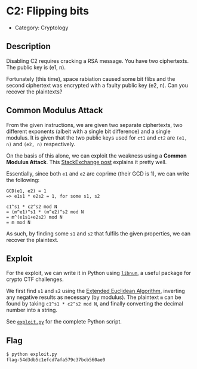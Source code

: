 # C2: Flipping bits

- Category: Cryptology

## Description

Disabling C2 requires cracking a RSA message. You have two ciphertexts. The public key is (e1, n).

Fortunately (this time), space rabiation caused some bit flibs and the second ciphertext was encrypted with a faulty public key (e2, n). Can you recover the plaintexts?

## Common Modulus Attack

From the given instructions, we are given two separate ciphertexts, two different exponents (albeit with a single bit difference) and a single modulus. It is given that the two public keys used for `ct1` and `ct2` are `(e1, n)` and `(e2, n)` respectively.

On the basis of this alone, we can exploit the weakness using a **Common Modulus Attack**. This [StackExchange post](https://crypto.stackexchange.com/questions/16283/how-to-use-common-modulus-attack) explains it pretty well.

Essentially, since both `e1` and `e2` are coprime (their GCD is 1), we can write the following:

```
GCD(e1, e2) = 1
=> e1s1 * e2s2 = 1, for some s1, s2

c1^s1 * c2^s2 mod N
= (m^e1)^s1 * (m^e2)^s2 mod N
= m^(e1s1+e2s2) mod N
= m mod N
```

As such, by finding some `s1` and `s2` that fulfils the given properties, we can recover the plaintext.

## Exploit

For the exploit, we can write it in Python using [`libnum`](https://github.com/hellman/libnum), a useful package for crypto CTF challenges.

We first find `s1` and `s2` using the [Extended Euclidean Algorithm](https://en.wikipedia.org/wiki/Extended_Euclidean_algorithm), inverting any negative results as necessary (by modulus). The plaintext `m` can be found by taking `c1^s1 * c2^s2 mod N`, and finally converting the decimal number into a string.

See [`exploit.py`](./exploit.py) for the complete Python script.

## Flag

```sh
$ python exploit.py
flag-54d3db5c1efcd7afa579c37bcb560ae0
```
